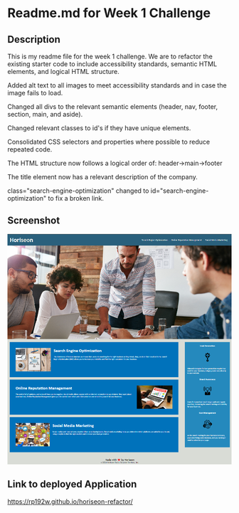 # Readme.md for Week 1 Challenge

## Description

This is my readme file for the week 1 challenge. We are to refactor the existing starter code to include accessibility standards, semantic HTML elements, and logical HTML structure.

Added alt text to all images to meet accessibility standards and in case the image fails to load.

Changed all divs to the relevant semantic elements (header, nav, footer, section, main, and aside).

Changed relevant classes to id's if they have unique elements.

Consolidated CSS selectors and properties where possible to reduce repeated code.

The HTML structure now follows a logical order of: header->main->footer

The title element now has a relevant description of the company.

class="search-engine-optimization" changed to id="search-engine-optimization" to fix a broken link.


## Screenshot

<img src="./assets/images/Screenshot.png" alt="Screenshot of refactored Horiseon website.png"/>

## Link to deployed Application

<a href="https://rp192w.github.io/horiseon-refactor/">https://rp192w.github.io/horiseon-refactor/</a>